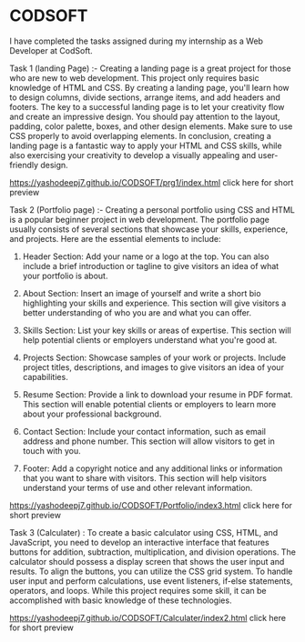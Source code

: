 # CODSOFT
I have completed the tasks assigned during my internship as a Web Developer at CodSoft.

Task 1 (landing Page) :- Creating a landing page is a great project for those who are new to web development. This project only requires basic knowledge of HTML and CSS. By creating a landing page, you'll learn how to design columns, divide sections, arrange items, and add headers and footers. The key to a successful landing page is to let your creativity flow and create an impressive design. You should pay attention to the layout, padding, color palette, boxes, and other design elements. Make sure to use CSS properly to avoid overlapping elements. In conclusion, creating a landing page is a fantastic way to apply your HTML and CSS skills, while also exercising your creativity to develop a visually appealing and user-friendly design.

 https://yashodeepj7.github.io/CODSOFT/prg1/index.html click here for short preview

Task 2 (Portfolio page) :- Creating a personal portfolio using CSS and HTML is a popular beginner project in web development. The portfolio page usually consists of several sections that showcase your skills, experience, and projects. Here are the essential elements to include: 

1. Header Section: Add your name or a logo at the top. You can also include a brief introduction or tagline to give visitors an idea of what your portfolio is about.

2. About Section: Insert an image of yourself and write a short bio highlighting your skills and experience. This section will give visitors a better understanding of who you are and what you can offer.

3. Skills Section: List your key skills or areas of expertise. This section will help potential clients or employers understand what you're good at.

4. Projects Section: Showcase samples of your work or projects. Include project titles, descriptions, and images to give visitors an idea of your capabilities.

5. Resume Section: Provide a link to download your resume in PDF format. This section will enable potential clients or employers to learn more about your professional background.

6. Contact Section: Include your contact information, such as email address and phone number. This section will allow visitors to get in touch with you.

7. Footer: Add a copyright notice and any additional links or information that you want to share with visitors. This section will help visitors understand your terms of use and other relevant information.

https://yashodeepj7.github.io/CODSOFT/Portfolio/index3.html click here for short preview

Task 3 (Calculater) : To create a basic calculator using CSS, HTML, and JavaScript, you need to develop an interactive interface that features buttons for addition, subtraction, multiplication, and division operations. The calculator should possess a display screen that shows the user input and results. To align the buttons, you can utilize the CSS grid system. To handle user input and perform calculations, use event listeners, if-else statements, operators, and loops. While this project requires some skill, it can be accomplished with basic knowledge of these technologies.

https://yashodeepj7.github.io/CODSOFT/Calculater/index2.html  click here for short preview
